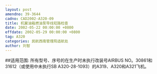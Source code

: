 ```yaml
---
layout: post
amendno: 39-3644
cadno: CAD2002-A320-09
title: 机翼油箱燃油泵导线短路检查
date: 2002-05-22 00:00:00 +0800
effdate: 2002-05-29 00:00:00 +0800
tag: A320
categories: 民航西南管理局适航处
author: 刘智
---
```


##适用范围:
所有型号、序号的在生产时未执行改装号AIRBUS NO。30861和31612（或使用中未执行SB A320-28-1093）的A319、A320和A321飞机。

